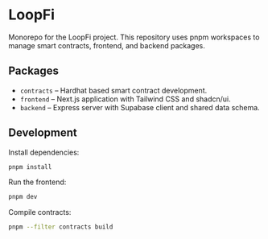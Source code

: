 # LoopFi

Monorepo for the LoopFi project. This repository uses pnpm workspaces to manage
smart contracts, frontend, and backend packages.

## Packages

- `contracts` – Hardhat based smart contract development.
- `frontend` – Next.js application with Tailwind CSS and shadcn/ui.
- `backend` – Express server with Supabase client and shared data schema.

## Development

Install dependencies:

```bash
pnpm install
```

Run the frontend:

```bash
pnpm dev
```

Compile contracts:

```bash
pnpm --filter contracts build
```
